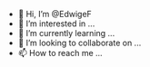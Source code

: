 - 👋 Hi, I’m @EdwigeF
- 👀 I’m interested in ...
- 🌱 I’m currently learning ...
- 💞️ I’m looking to collaborate on ...
- 📫 How to reach me ...

<!---
EdwigeF/EdwigeF is a ✨ special ✨ repository because its `README.md` (this file) appears on your GitHub profile.
You can click the Preview link to take a look at your changes.
--->
